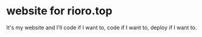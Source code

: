 # website for rioro.top

It's my website and I'll code if I want to, code if I want to, deploy if I want to.
